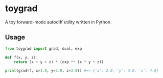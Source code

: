 # toygrad

A toy forward-mode autodiff utility written in Python.

## Usage

```python
from toygrad import grad, dual, exp

def f(x, y, z):
    return (x + y + z) * (exp ** (x * y * z))

print(grad(f, x=1.0, y=2.0, z=3.0)) #=> {'x': 2.0, 'y': 3.0, 'z': 4.0}
```

